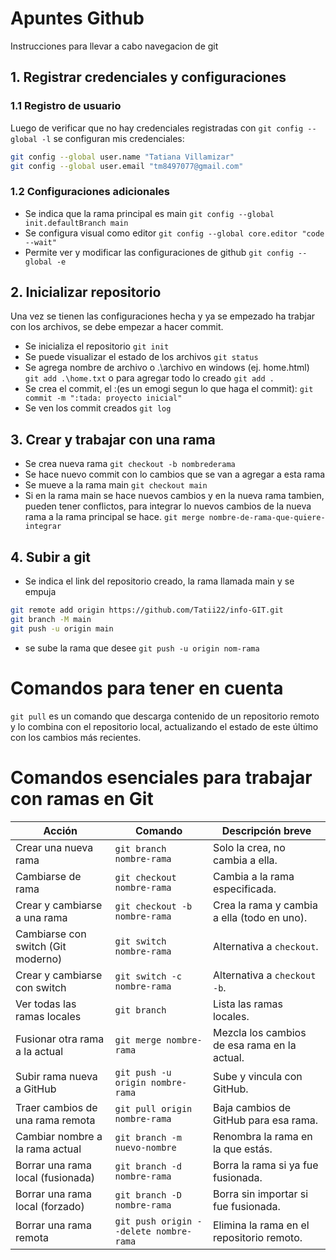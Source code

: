 # Apuntes Github
Instrucciones para llevar a cabo navegacion de git
## 1. Registrar credenciales y configuraciones

### 1.1 Registro de usuario
Luego de verificar que no hay credenciales registradas con `git config --global -l` se configuran mis credenciales: 
```bash
git config --global user.name "Tatiana Villamizar"
git config --global user.email "tm8497077@gmail.com"
```

### 1.2 Configuraciones adicionales
- Se indica que la rama principal es main
`git config --global init.defaultBranch main`
- Se configura visual como editor
`git config --global core.editor "code --wait"`
- Permite ver y modificar las configuraciones de github
`git config --global -e`
## 2. Inicializar repositorio
Una vez se tienen las configuraciones hecha y ya se empezado ha trabjar con los archivos, se debe empezar a hacer commit.

- Se inicializa el repositorio
`git init`
- Se puede visualizar el estado de los archivos
`git status`
- Se agrega nombre de archivo o .\archivo en windows (ej. home.html)
`git add .\home.txt`
o para agregar todo lo creado
`git add .`
- Se crea el commit, el :(es un emogi segun lo que haga el commit):
`git commit -m ":tada: proyecto inicial"`
- Se ven los commit creados
`git log`

## 3. Crear y trabajar con una rama
- Se crea nueva rama
`git checkout -b nombrederama`
- Se hace nuevo commit con lo cambios que se van a agregar a esta rama
- Se mueve a la rama main
`git checkout main`
- Si en la rama main se hace nuevos cambios y en la nueva rama tambien, pueden tener conflictos, para integrar lo nuevos cambios de la nueva rama a la rama principal se hace.
`git merge nombre-de-rama-que-quiere-integrar`

## 4. Subir a git
- Se indica el link del repositorio creado, la rama llamada main y se empuja
```bash
git remote add origin https://github.com/Tatii22/info-GIT.git
git branch -M main
git push -u origin main
```
- se sube la rama que desee
`git push -u origin nom-rama`

# Comandos para tener en cuenta
`git pull` es un comando que descarga contenido de un repositorio remoto y lo combina con el repositorio local, actualizando el estado de este último con los cambios más recientes. 

# Comandos esenciales para trabajar con ramas en Git

| Acción                                  | Comando                                      | Descripción breve                                  |
|----------------------------------------|----------------------------------------------|----------------------------------------------------|
| Crear una nueva rama                   | `git branch nombre-rama`                     | Solo la crea, no cambia a ella.                    |
| Cambiarse de rama                      | `git checkout nombre-rama`                   | Cambia a la rama especificada.                     |
| Crear y cambiarse a una rama           | `git checkout -b nombre-rama`                | Crea la rama y cambia a ella (todo en uno).        |
| Cambiarse con switch (Git moderno)     | `git switch nombre-rama`                     | Alternativa a `checkout`.                  |
| Crear y cambiarse con switch           | `git switch -c nombre-rama`                  | Alternativa a `checkout -b`.               |
| Ver todas las ramas locales            | `git branch`                                 | Lista las ramas locales.                           |
| Fusionar otra rama a la actual         | `git merge nombre-rama`                      | Mezcla los cambios de esa rama en la actual.       |
| Subir rama nueva a GitHub              | `git push -u origin nombre-rama`             | Sube y vincula con GitHub.                         |
| Traer cambios de una rama remota       | `git pull origin nombre-rama`                | Baja cambios de GitHub para esa rama.              |
| Cambiar nombre a la rama actual        | `git branch -m nuevo-nombre`                 | Renombra la rama en la que estás.                  |
| Borrar una rama local (fusionada)      | `git branch -d nombre-rama`                  | Borra la rama si ya fue fusionada.                 |
| Borrar una rama local (forzado)        | `git branch -D nombre-rama`                  | Borra sin importar si fue fusionada.               |
| Borrar una rama remota                 | `git push origin --delete nombre-rama`       | Elimina la rama en el repositorio remoto.          |

